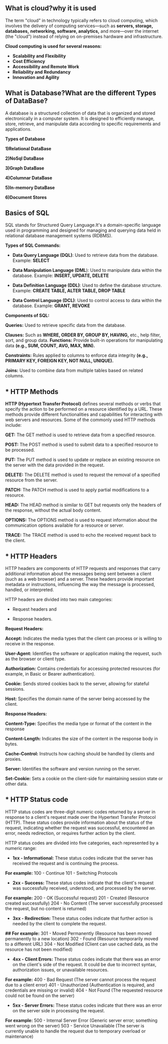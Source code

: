 ## What is cloud?why it is used

The term "cloud" in technology typically refers to cloud computing, which involves the delivery of computing services—such as **servers, storage, databases,** **networking, software, analytics,** and more—over the internet (the "cloud") instead of relying on on-premises hardware and infrastructure.

**Cloud computing is used for several reasons:**

* **Scalability and Flexibility** 
* **Cost Efficiency** 
* **Accessibility and Remote Work** 
* **Reliability and Redundancy** 
* **Innovation and Agility** 


## What is Database?What are the different Types of DataBase?

A database is a structured collection of data that is organized and stored electronically in a computer system. It is designed to efficiently manage, store, retrieve, and manipulate data according to specific requirements and applications.

**Types of Database** 

**1)Relational DataBase**

**2)NoSql DataBase**

**3)Graph DataBase**

**4)Columnar DataBase**

**5)In-memory DataBase**

**6)Document Stores**

## Basics of SQL

SQL stands for Structured Query Language.It's a domain-specific language used in programming and designed for managing and querying data held in relational database management systems (RDBMS).

**Types of SQL Commands:**

* **Data Query Language (DQL)**: Used to retrieve data from the database. Example: 
**SELECT**

* **Data Manipulation Language (DML**): Used to manipulate data within the database. Example: **INSERT, UPDATE, DELETE** 

* **Data Definition Language (DDL)**: Used to define the database structure. Example: **CREATE TABLE, ALTER TABLE, DROP TABLE** 

* **Data Control Language (DCL)**: Used to control access to data within the database. Example: **GRANT, REVOKE** 

**Components of SQL:**

**Queries:** Used to retrieve specific data from the database.

**Clauses:** Such as **WHERE, ORDER BY, GROUP BY, HAVING,** etc., help filter, sort, and group data.
**Functions:** Provide built-in operations for manipulating data **(e.g., SUM, COUNT, AVG, MAX, MIN).**

**Constraints:** Rules applied to columns to enforce data integrity **(e.g., PRIMARY KEY, FOREIGN KEY, NOT NULL, UNIQUE).**

**Joins:** Used to combine data from multiple tables based on related columns.


## * HTTP Methods 

**HTTP (Hypertext Transfer Protocol)** defines several methods or verbs that specify the action to be performed on a resource identified by a URL. These methods provide different functionalities and capabilities for interacting with web servers and resources. Some of the commonly used HTTP methods include:


**GET:** The GET method is used to retrieve data from a specified resource.

**POST:** The POST method is used to submit data to a specified resource to be processed.

**PUT:** The PUT method is used to update or replace an existing resource on the server with the data provided in the request.

**DELETE:** The DELETE method is used to request the removal of a specified resource from the server.

**PATCH:** The PATCH method is used to apply partial modifications to a resource.

**HEAD:** The HEAD method is similar to GET but requests only the headers of the response, without the actual body content.

**OPTIONS:** The OPTIONS method is used to request information about the communication options available for a resource or server.

**TRACE:** The TRACE method is used to echo the received request back to the client. 

## * HTTP Headers 

HTTP headers are components of HTTP requests and responses that carry additional information about the messages being sent between a client (such as a web browser) and a server. These headers provide important metadata or instructions, influencing the way the message is processed, handled, or interpreted.

HTTP headers are divided into two main categories: 
* Request headers and 

* Response headers. 

**Request Headers:**

**Accept:** Indicates the media types that the client can process or is willing to receive in the response.

**User-Agent:** Identifies the software or application making the request, such as the browser or client type.

**Authorization:** Contains credentials for accessing protected resources (for example, in Basic or Bearer authentication).

**Cookie:** Sends stored cookies back to the server, allowing for stateful sessions.

**Host:** Specifies the domain name of the server being accessed by the client.

**Response Headers:**

**Content-Type:** Specifies the media type or format of the content in the response 

**Content-Length:** Indicates the size of the content in the response body in bytes.

**Cache-Control:** Instructs how caching should be handled by clients and proxies.

**Server:** Identifies the software and version running on the server.

**Set-Cookie:** Sets a cookie on the client-side for maintaining session state or other data.


## * HTTP Status code 

HTTP status codes are three-digit numeric codes returned by a server in response to a client's request made over the Hypertext Transfer Protocol (HTTP). These status codes provide information about the status of the request, indicating whether the request was successful, encountered an error, needs redirection, or requires further action by the client.

HTTP status codes are divided into five categories, each represented by a numeric range:

* **1xx - Informational:** These status codes indicate that the server has received the request and is continuing the process. 

**For example:**
100 - Continue
101 - Switching Protocols

* **2xx - Success:** These status codes indicate that the client's request was successfully received, understood, and processed by the server. 

**For example:**
200 - OK (Successful request)
201 - Created (Resource created successfully)
204 - No Content (The server successfully processed the request, but no content is returned)

* **3xx - Redirection:** These status codes indicate that further action is needed by the client to complete the request. 

**## For example:**
301 - Moved Permanently (Resource has been moved permanently to a new location)
302 - Found (Resource temporarily moved to a different URL)
304 - Not Modified (Client can use cached data, as the resource has not been modified)

* **4xx - Client Errors:** These status codes indicate that there was an error on the client's side of the request. It could be due to incorrect syntax, authorization issues, or unavailable resources. 

**For example:**
400 - Bad Request (The server cannot process the request due to a client error)
401 - Unauthorized (Authentication is required, and credentials are missing or invalid)
404 - Not Found (The requested resource could not be found on the server)

* **5xx - Server Errors:** These status codes indicate that there was an error on the server side in processing the request. 

**For example:**
500 - Internal Server Error (Generic server error; something went wrong on the server)
503 - Service Unavailable (The server is currently unable to handle the request due to temporary overload or maintenance)
